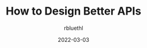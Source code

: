 ---
author: rbluethl
date: 2022-03-03
draft: true
tags:
  - apis
target_url: https://r.bluethl.net/how-to-design-better-apis
title: How to Design Better APIs
---